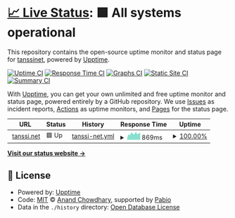 # [📈 Live Status](https://status.tanssi.net): <!--live status--> **🟩 All systems operational**

This repository contains the open-source uptime monitor and status page for [tanssinet](https://status.tanssi.net), powered by [Upptime](https://github.com/upptime/upptime).

[![Uptime CI](https://github.com/tanssinet/tanssinet/workflows/Uptime%20CI/badge.svg)](https://github.com/tanssinet/tanssinet/actions?query=workflow%3A%22Uptime+CI%22)
[![Response Time CI](https://github.com/tanssinet/tanssinet/workflows/Response%20Time%20CI/badge.svg)](https://github.com/tanssinet/tanssinet/actions?query=workflow%3A%22Response+Time+CI%22)
[![Graphs CI](https://github.com/tanssinet/tanssinet/workflows/Graphs%20CI/badge.svg)](https://github.com/tanssinet/tanssinet/actions?query=workflow%3A%22Graphs+CI%22)
[![Static Site CI](https://github.com/tanssinet/tanssinet/workflows/Static%20Site%20CI/badge.svg)](https://github.com/tanssinet/tanssinet/actions?query=workflow%3A%22Static+Site+CI%22)
[![Summary CI](https://github.com/tanssinet/tanssinet/workflows/Summary%20CI/badge.svg)](https://github.com/tanssinet/tanssinet/actions?query=workflow%3A%22Summary+CI%22)

With [Upptime](https://upptime.js.org), you can get your own unlimited and free uptime monitor and status page, powered entirely by a GitHub repository. We use [Issues](https://github.com/tanssinet/tanssinet/issues) as incident reports, [Actions](https://github.com/tanssinet/tanssinet/actions) as uptime monitors, and [Pages](https://status.tanssi.net) for the status page.

<!--start: status pages-->
<!-- This summary is generated by Upptime (https://github.com/upptime/upptime) -->
<!-- Do not edit this manually, your changes will be overwritten -->
<!-- prettier-ignore -->
| URL | Status | History | Response Time | Uptime |
| --- | ------ | ------- | ------------- | ------ |
| <img alt="" src="https://icons.duckduckgo.com/ip3/tanssi.net.ico" height="13"> [tanssi.net](https://tanssi.net) | 🟩 Up | [tanssi-net.yml](https://github.com/tanssinet/up/commits/HEAD/history/tanssi-net.yml) | <details><summary><img alt="Response time graph" src="./graphs/tanssi-net/response-time-week.png" height="20"> 869ms</summary><br><a href="https://status.tanssi.io/history/tanssi-net"><img alt="Response time 869" src="https://img.shields.io/endpoint?url=https%3A%2F%2Fraw.githubusercontent.com%2Ftanssinet%2Fup%2FHEAD%2Fapi%2Ftanssi-net%2Fresponse-time.json"></a><br><a href="https://status.tanssi.io/history/tanssi-net"><img alt="24-hour response time 869" src="https://img.shields.io/endpoint?url=https%3A%2F%2Fraw.githubusercontent.com%2Ftanssinet%2Fup%2FHEAD%2Fapi%2Ftanssi-net%2Fresponse-time-day.json"></a><br><a href="https://status.tanssi.io/history/tanssi-net"><img alt="7-day response time 869" src="https://img.shields.io/endpoint?url=https%3A%2F%2Fraw.githubusercontent.com%2Ftanssinet%2Fup%2FHEAD%2Fapi%2Ftanssi-net%2Fresponse-time-week.json"></a><br><a href="https://status.tanssi.io/history/tanssi-net"><img alt="30-day response time 869" src="https://img.shields.io/endpoint?url=https%3A%2F%2Fraw.githubusercontent.com%2Ftanssinet%2Fup%2FHEAD%2Fapi%2Ftanssi-net%2Fresponse-time-month.json"></a><br><a href="https://status.tanssi.io/history/tanssi-net"><img alt="1-year response time 869" src="https://img.shields.io/endpoint?url=https%3A%2F%2Fraw.githubusercontent.com%2Ftanssinet%2Fup%2FHEAD%2Fapi%2Ftanssi-net%2Fresponse-time-year.json"></a></details> | <details><summary><a href="https://status.tanssi.io/history/tanssi-net">100.00%</a></summary><a href="https://status.tanssi.io/history/tanssi-net"><img alt="All-time uptime 100.00%" src="https://img.shields.io/endpoint?url=https%3A%2F%2Fraw.githubusercontent.com%2Ftanssinet%2Fup%2FHEAD%2Fapi%2Ftanssi-net%2Fuptime.json"></a><br><a href="https://status.tanssi.io/history/tanssi-net"><img alt="24-hour uptime 100.00%" src="https://img.shields.io/endpoint?url=https%3A%2F%2Fraw.githubusercontent.com%2Ftanssinet%2Fup%2FHEAD%2Fapi%2Ftanssi-net%2Fuptime-day.json"></a><br><a href="https://status.tanssi.io/history/tanssi-net"><img alt="7-day uptime 100.00%" src="https://img.shields.io/endpoint?url=https%3A%2F%2Fraw.githubusercontent.com%2Ftanssinet%2Fup%2FHEAD%2Fapi%2Ftanssi-net%2Fuptime-week.json"></a><br><a href="https://status.tanssi.io/history/tanssi-net"><img alt="30-day uptime 100.00%" src="https://img.shields.io/endpoint?url=https%3A%2F%2Fraw.githubusercontent.com%2Ftanssinet%2Fup%2FHEAD%2Fapi%2Ftanssi-net%2Fuptime-month.json"></a><br><a href="https://status.tanssi.io/history/tanssi-net"><img alt="1-year uptime 100.00%" src="https://img.shields.io/endpoint?url=https%3A%2F%2Fraw.githubusercontent.com%2Ftanssinet%2Fup%2FHEAD%2Fapi%2Ftanssi-net%2Fuptime-year.json"></a></details>

<!--end: status pages-->

[**Visit our status website →**](https://status.tanssi.net)

## 📄 License

- Powered by: [Upptime](https://github.com/upptime/upptime)
- Code: [MIT](./LICENSE) © [Anand Chowdhary](https://anandchowdhary.com), supported by [Pabio](https://pabio.com)
- Data in the `./history` directory: [Open Database License](https://opendatacommons.org/licenses/odbl/1-0/)
